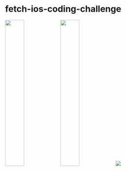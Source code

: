 # fetch-ios-coding-challenge
<img src="https://github.com/erik-perez312/fetch-ios-coding-challenge/assets/98784899/a753f7ed-869c-4802-b8b8-4d2f0bbdae1c" width="35%" height="35%">
<img src="https://github.com/erik-perez312/fetch-ios-coding-challenge/assets/98784899/3909b1e4-6172-4fbb-a205-9ce24c0c593f" width="35%" height="35%">
<img src="https://github.com/erik-perez312/fetch-ios-coding-challenge/assets/98784899/61656163-3e45-470d-84b0-6fe9663db6a5">
